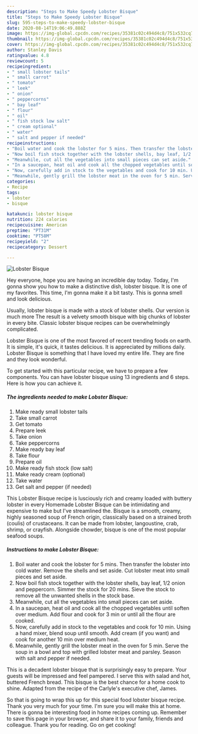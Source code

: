 ```yaml
---
description: "Steps to Make Speedy Lobster Bisque"
title: "Steps to Make Speedy Lobster Bisque"
slug: 595-steps-to-make-speedy-lobster-bisque
date: 2020-08-14T19:06:49.888Z
image: https://img-global.cpcdn.com/recipes/35381c02c494d4c8/751x532cq70/lobster-bisque-recipe-main-photo.jpg
thumbnail: https://img-global.cpcdn.com/recipes/35381c02c494d4c8/751x532cq70/lobster-bisque-recipe-main-photo.jpg
cover: https://img-global.cpcdn.com/recipes/35381c02c494d4c8/751x532cq70/lobster-bisque-recipe-main-photo.jpg
author: Stanley Davis
ratingvalue: 4.8
reviewcount: 5
recipeingredient:
- " small lobster tails"
- " small carrot"
- " tomato"
- " leek"
- " onion"
- " peppercorns"
- " bay leaf"
- " flour"
- " oil"
- " fish stock low salt"
- " cream optional"
- " water"
- " salt and pepper if needed"
recipeinstructions:
- "Boil water and cook the lobster for 5 mins. Then transfer the lobster into cold water. Remove the shells and set aside. Cut lobster meat into small pieces and set aside."
- "Now boil fish stock together with the lobster shells, bay leaf, 1/2 onion and peppercorn. Simmer the stock for 20 mins. Sieve the stock to remove all the unwanted shells in the stock base."
- "Meanwhile, cut all the vegetables into small pieces can set aside."
- "In a saucepan, heat oil and cook all the chopped vegetables until soften over medium. Add flour and cook for 3 min or until all the flour are cooked."
- "Now, carefully add in stock to the vegetables and cook for 10 min. Using a hand mixer, blend soup until smooth. Add cream (if you want) and cook for another 10 min over medium heat."
- "Meanwhile, gently grill the lobster meat in the oven for 5 min. Serve the soup in a bowl and top with grilled lobster meat and parsley. Season with salt and pepper if needed."
categories:
- Recipe
tags:
- lobster
- bisque

katakunci: lobster bisque 
nutrition: 224 calories
recipecuisine: American
preptime: "PT31M"
cooktime: "PT58M"
recipeyield: "2"
recipecategory: Dessert

---
```



![Lobster Bisque](https://img-global.cpcdn.com/recipes/35381c02c494d4c8/751x532cq70/lobster-bisque-recipe-main-photo.jpg)

Hey everyone, hope you are having an incredible day today. Today, I'm gonna show you how to make a distinctive dish, lobster bisque. It is one of my favorites. This time, I'm gonna make it a bit tasty. This is gonna smell and look delicious.

Usually, lobster bisque is made with a stock of lobster shells. Our version is much more The result is a velvety smooth bisque with big chunks of lobster in every bite. Classic lobster bisque recipes can be overwhelmingly complicated.

Lobster Bisque is one of the most favored of recent trending foods on earth. It is simple, it's quick, it tastes delicious. It is appreciated by millions daily. Lobster Bisque is something that I have loved my entire life. They are fine and they look wonderful.


To get started with this particular recipe, we have to prepare a few components. You can have lobster bisque using 13 ingredients and 6 steps. Here is how you can achieve it.

<!--inarticleads1-->

##### The ingredients needed to make Lobster Bisque:

1. Make ready  small lobster tails
1. Take  small carrot
1. Get  tomato
1. Prepare  leek
1. Take  onion
1. Take  peppercorns
1. Make ready  bay leaf
1. Take  flour
1. Prepare  oil
1. Make ready  fish stock (low salt)
1. Make ready  cream (optional)
1. Take  water
1. Get  salt and pepper (if needed)


This Lobster Bisque recipe is lusciously rich and creamy loaded with buttery lobster in every Homemade Lobster Bisque can be intimidating and expensive to make but I&#39;ve streamlined the. Bisque is a smooth, creamy, highly seasoned soup of French origin, classically based on a strained broth (coulis) of crustaceans. It can be made from lobster, langoustine, crab, shrimp, or crayfish. Alongside chowder, bisque is one of the most popular seafood soups. 

<!--inarticleads2-->

##### Instructions to make Lobster Bisque:

1. Boil water and cook the lobster for 5 mins. Then transfer the lobster into cold water. Remove the shells and set aside. Cut lobster meat into small pieces and set aside.
1. Now boil fish stock together with the lobster shells, bay leaf, 1/2 onion and peppercorn. Simmer the stock for 20 mins. Sieve the stock to remove all the unwanted shells in the stock base.
1. Meanwhile, cut all the vegetables into small pieces can set aside.
1. In a saucepan, heat oil and cook all the chopped vegetables until soften over medium. Add flour and cook for 3 min or until all the flour are cooked.
1. Now, carefully add in stock to the vegetables and cook for 10 min. Using a hand mixer, blend soup until smooth. Add cream (if you want) and cook for another 10 min over medium heat.
1. Meanwhile, gently grill the lobster meat in the oven for 5 min. Serve the soup in a bowl and top with grilled lobster meat and parsley. Season with salt and pepper if needed.


This is a decadent lobster bisque that is surprisingly easy to prepare. Your guests will be impressed and feel pampered. I serve this with salad and hot, buttered French bread. This bisque is the best chance for a home cook to shine. Adapted from the recipe of the Carlyle&#39;s executive chef, James. 

So that is going to wrap this up for this special food lobster bisque recipe. Thank you very much for your time. I'm sure you will make this at home. There is gonna be interesting food in home recipes coming up. Remember to save this page in your browser, and share it to your family, friends and colleague. Thank you for reading. Go on get cooking!
